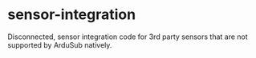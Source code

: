# sensor-integration
Disconnected, sensor integration code for 3rd party sensors that are not supported by ArduSub natively.
